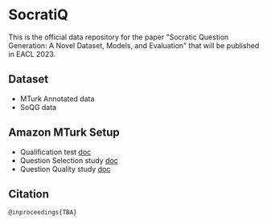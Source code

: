 # SocratiQ
This is the official data repository for the paper "Socratic Question Generation: A Novel Dataset, Models, and Evaluation" that will be published in EACL 2023.

## Dataset
* MTurk Annotated data
* SoQG data

## Amazon MTurk Setup
* Qualification test [doc](https://github.com/NUS-IDS/eacl23_soqg/blob/main/mturk_setup/MTurk%20Qualification%20Test.pdf)
* Question Selection study [doc](https://github.com/NUS-IDS/eacl23_soqg/blob/main/mturk_setup/mturk_question_selection.png)
* Question Quality study [doc](https://github.com/NUS-IDS/eacl23_soqg/blob/main/mturk_setup/mturk_question_quality.png)

## Citation

```
@inproceedings{TBA}

```

